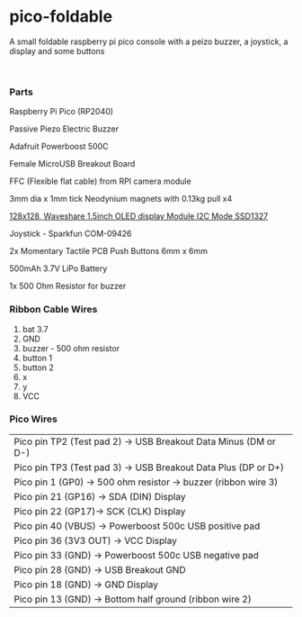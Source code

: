 # pico-foldable
A small foldable raspberry pi pico console with a peizo buzzer, a joystick, a display and some buttons

<br>

### Parts

Raspberry Pi Pico (RP2040)

Passive Piezo Electric Buzzer

Adafruit Powerboost 500C

Female MicroUSB Breakout Board

FFC (Flexible flat cable) from RPI camera module

3mm dia x 1mm tick Neodynium magnets with 0.13kg pull x4

<a href="https://www.waveshare.com/1.5inch-OLED-Module.htm">128x128, Waveshare 1.5inch OLED display Module I2C Mode SSD1327</a>

Joystick - Sparkfun COM-09426

2x Momentary Tactile PCB Push Buttons 6mm x 6mm

500mAh 3.7V LiPo Battery

1x 500 Ohm Resistor for buzzer

### Ribbon Cable Wires
1. bat 3.7
2. GND
3. buzzer - 500 ohm resistor
4. button 1
5. button 2
6. x
7. y
8. VCC

### Pico Wires
||
|---|
|Pico pin TP2 (Test pad 2) -> USB Breakout Data Minus (DM or D-)|
|Pico pin TP3 (Test pad 3) -> USB Breakout Data Plus (DP or D+)|
|Pico pin 1 (GP0) -> 500 ohm resistor -> buzzer (ribbon wire 3)|
|Pico pin 21 (GP16) -> SDA (DIN) Display|
Pico pin 22 (GP17)-> SCK (CLK) Display|
|Pico pin 40 (VBUS) -> Powerboost 500c USB positive pad|
|Pico pin 36 (3V3 OUT) -> VCC Display|
|Pico pin 33 (GND) -> Powerboost 500c USB negative pad|
|Pico pin 28 (GND) -> USB Breakout GND|
|Pico pin 18 (GND) -> GND Display|
|Pico pin 13 (GND) -> Bottom half ground (ribbon wire 2)|

